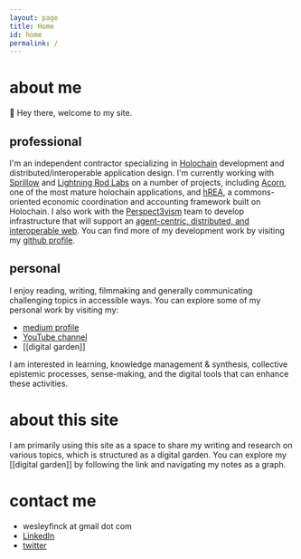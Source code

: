 ```yaml
---
layout: page
title: Home
id: home
permalink: /
---
```

# about me
👋 Hey there, welcome to my site. 

## professional
I'm an independent contractor specializing in [Holochain](https://www.holochain.org/) development and distributed/interoperable application design. I'm currently working with [Sprillow](https://sprillow.com) and [Lightning Rod Labs](https://lightningrodlabs.org/) on a number of projects, including [Acorn](http://acorn.software/), one of the most mature holochain applications, and [hREA](https://hrea.io/), a commons-oriented economic coordination and accounting framework built on Holochain. I also work with the [Perspect3vism](https://github.com/perspect3vism/) team to develop infrastructure that will support an [agent-centric, distributed, and interoperable web](https://medium.com/holochain/holochain-reinventing-applications-d2ac1e4f25ef). You can find more of my development work by visiting my [github profile](https://github.com/weswalla/).


## personal
I enjoy reading, writing, filmmaking and generally communicating challenging topics in accessible ways. You can explore some of my personal work by visiting my:
- [medium profile](https://wesleyfinck.medium.com/)
- [YouTube channel](https://www.youtube.com/channel/UCPMZ2h9TqvfWIAQyFGfPyEQ)
- [[digital garden]]

I am interested in learning, knowledge management & synthesis, collective epistemic processes, sense-making, and the digital tools that can enhance these activities.

# about this site
I am primarily using this site as a space to share my writing and research on various topics, which is structured as a digital garden. You can explore my [[digital garden]] by following the link and navigating my notes as a graph.

# contact me
- wesleyfinck at gmail dot com
- [LinkedIn](https://www.linkedin.com/in/wesleyfinck/)
- [twitter](https://twitter.com/wesleyfinck)
